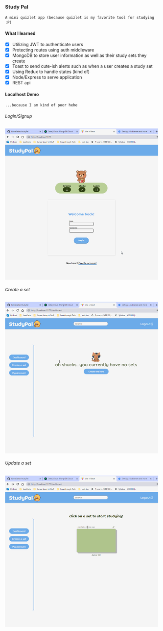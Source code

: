 ### Study Pal 
    A mini quizlet app (because quizlet is my favorite tool for studying :P) 

#### What I learned
- [x] Utilizing JWT to authenticate users 
- [x] Protecting routes using auth middleware
- [x] MongoDB to store user information as well as their study sets they create 
- [x] Toast to send cute-ish alerts such as when a user creates a study set
- [x] Using Redux to handle states (kind of)
- [x] Node/Express to serve application
- [x] REST api

#### Localhost Demo
    ...because I am kind of poor hehe

###### Login/Signup
<img src=".\studyPal\public\demoGIFS\login_register.gif" width='500' />

###### Create a set 
<img src=".\studyPal\public\demoGIFS\create.gif" width='500' />

###### Update a set 
<img src=".\studyPal\public\demoGIFS\edit.gif" width='500' />


